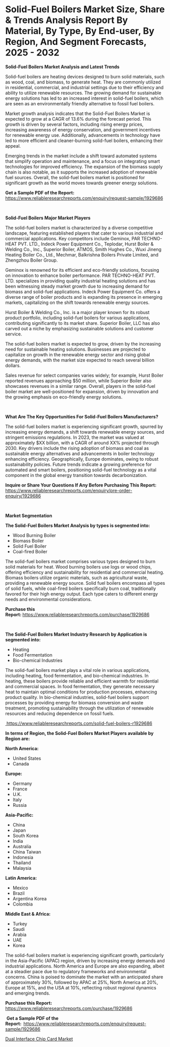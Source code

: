 <p><h1>Solid-Fuel Boilers Market Size, Share & Trends Analysis Report By Material, By Type, By End-user, By Region, And Segment Forecasts, 2025 - 2032</h1></p><p><strong>Solid-Fuel Boilers Market Analysis and Latest Trends</strong></p>
<p><p>Solid-fuel boilers are heating devices designed to burn solid materials, such as wood, coal, and biomass, to generate heat. They are commonly utilized in residential, commercial, and industrial settings due to their efficiency and ability to utilize renewable resources. The growing demand for sustainable energy solutions has led to an increased interest in solid-fuel boilers, which are seen as an environmentally friendly alternative to fossil fuel boilers.</p><p>Market growth analysis indicates that the Solid-Fuel Boilers Market is expected to grow at a CAGR of 13.6% during the forecast period. This growth is driven by several factors, including rising energy prices, increasing awareness of energy conservation, and government incentives for renewable energy use. Additionally, advancements in technology have led to more efficient and cleaner-burning solid-fuel boilers, enhancing their appeal.</p><p>Emerging trends in the market include a shift toward automated systems that simplify operation and maintenance, and a focus on integrating smart technologies for improved efficiency. The expansion of the biomass supply chain is also notable, as it supports the increased adoption of renewable fuel sources. Overall, the solid-fuel boilers market is positioned for significant growth as the world moves towards greener energy solutions.</p></p>
<p><strong>Get a Sample PDF of the Report:&nbsp;</strong> <a href="https://www.reliableresearchreports.com/enquiry/request-sample/1929686?utm_campaign=3084&utm_medium=2&utm_source=Github&utm_content=ia&utm_term=29032025&utm_id=solid-fuel-boilers">https://www.reliableresearchreports.com/enquiry/request-sample/1929686</a></p>
<p>&nbsp;</p>
<p><strong>Solid-Fuel Boilers Major Market Players</strong></p>
<p><p>The solid-fuel boilers market is characterized by a diverse competitive landscape, featuring established players that cater to various industrial and commercial applications. Key competitors include Geminox, PAR TECHNO-HEAT PVT. LTD., Indeck Power Equipment Co., Teplodar, Hurst Boiler & Welding Co., Inc., Superior Boiler, ATMOS, Smith Hughes Co., Wuxi Jineng Heating Boiler Co., Ltd., Mechmar, Balkrishna Boilers Private Limited, and Zhengzhou Boiler Group.</p><p>Geminox is renowned for its efficient and eco-friendly solutions, focusing on innovation to enhance boiler performance. PAR TECHNO-HEAT PVT. LTD. specializes in providing quality industrial heating solutions and has been witnessing steady market growth due to increasing demand for biomass and solid-fuel applications. Indeck Power Equipment Co. offers a diverse range of boiler products and is expanding its presence in emerging markets, capitalizing on the shift towards renewable energy sources.</p><p>Hurst Boiler & Welding Co., Inc. is a major player known for its robust product portfolio, including solid-fuel boilers for various applications, contributing significantly to its market share. Superior Boiler, LLC has also carved out a niche by emphasizing sustainable solutions and customer service.</p><p>The solid-fuel boilers market is expected to grow, driven by the increasing need for sustainable heating solutions. Businesses are projected to capitalize on growth in the renewable energy sector and rising global energy demands, with the market size expected to reach several billion dollars. </p><p>Sales revenue for select companies varies widely; for example, Hurst Boiler reported revenues approaching $50 million, while Superior Boiler also showcases revenues in a similar range. Overall, players in the solid-fuel boiler market are well-positioned for expansion, driven by innovation and the growing emphasis on eco-friendly energy solutions.</p></p>
<p>&nbsp;</p>
<p><strong>What Are The Key Opportunities For Solid-Fuel Boilers Manufacturers?</strong></p>
<p><p>The solid-fuel boilers market is experiencing significant growth, spurred by increasing energy demands, a shift towards renewable energy sources, and stringent emissions regulations. In 2023, the market was valued at approximately $XX billion, with a CAGR of around XX% projected through 2030. Key drivers include the rising adoption of biomass and coal as sustainable energy alternatives and advancements in boiler technology enhancing efficiency. Geographically, Europe dominates, owing to robust sustainability policies. Future trends indicate a growing preference for automated and smart boilers, positioning solid-fuel technology as a vital component in the global energy transition towards decarbonization.</p></p>
<p><strong>Inquire or Share Your Questions If Any Before Purchasing This Report:</strong> <a href="https://www.reliableresearchreports.com/enquiry/pre-order-enquiry/1929686?utm_campaign=3084&utm_medium=2&utm_source=Github&utm_content=ia&utm_term=29032025&utm_id=solid-fuel-boilers">https://www.reliableresearchreports.com/enquiry/pre-order-enquiry/1929686</a></p>
<p>&nbsp;</p>
<p><strong>Market Segmentation</strong></p>
<p><strong>The Solid-Fuel Boilers Market Analysis by types is segmented into:</strong></p>
<p><ul><li>Wood Burning Boiler</li><li>Biomass Boiler</li><li>Solid Fuel Boiler</li><li>Coal-fired Boiler</li></ul></p>
<p><p>The solid-fuel boilers market comprises various types designed to burn solid materials for heat. Wood burning boilers use logs or wood chips, offering efficiency and sustainability for residential and commercial heating. Biomass boilers utilize organic materials, such as agricultural waste, providing a renewable energy source. Solid fuel boilers encompass all types of solid fuels, while coal-fired boilers specifically burn coal, traditionally favored for their high energy output. Each type caters to different energy needs and environmental considerations.</p></p>
<p><strong>Purchase this Report:&nbsp;</strong><a href="https://www.reliableresearchreports.com/purchase/1929686?utm_campaign=3084&utm_medium=2&utm_source=Github&utm_content=ia&utm_term=29032025&utm_id=solid-fuel-boilers">https://www.reliableresearchreports.com/purchase/1929686</a></p>
<p>&nbsp;</p>
<p><strong>The Solid-Fuel Boilers Market Industry Research by Application is segmented into:</strong></p>
<p><ul><li>Heating</li><li>Food Fermentation</li><li>Bio-chemical Industries</li></ul></p>
<p><p>The solid-fuel boilers market plays a vital role in various applications, including heating, food fermentation, and bio-chemical industries. In heating, these boilers provide reliable and efficient warmth for residential and commercial spaces. In food fermentation, they generate necessary heat to maintain optimal conditions for production processes, enhancing product quality. In bio-chemical industries, solid-fuel boilers support processes by providing energy for biomass conversion and waste treatment, promoting sustainability through the utilization of renewable resources and reducing dependence on fossil fuels.</p></p>
<p><a href="https://www.reliableresearchreports.com/solid-fuel-boilers-r1929686?utm_campaign=3084&utm_medium=2&utm_source=Github&utm_content=ia&utm_term=29032025&utm_id=solid-fuel-boilers">&nbsp;https://www.reliableresearchreports.com/solid-fuel-boilers-r1929686</a></p>
<p><strong>In terms of Region, the Solid-Fuel Boilers Market Players available by Region are:</strong></p>
<p>
    <p> <strong> North America: </strong>
        <ul>
            <li>United States</li>
            <li>Canada</li>
        </ul>
        </p> 
    <p> <strong> Europe: </strong>
        <ul>
            <li>Germany</li>
            <li>France</li>
            <li>U.K.</li>
            <li>Italy</li>
            <li>Russia</li>
        </ul>
        </p> 
    <p> <strong> Asia-Pacific: </strong>
        <ul>
            <li>China</li>
            <li>Japan</li>
            <li>South Korea</li>
            <li>India</li>
            <li>Australia</li>
            <li>China Taiwan</li>
            <li>Indonesia</li>
            <li>Thailand</li>
            <li>Malaysia</li>
        </ul>
        </p> 
    <p> <strong> Latin America: </strong>
        <ul>
            <li>Mexico</li>
            <li>Brazil</li>
            <li>Argentina Korea</li>
            <li>Colombia</li>
        </ul>
        </p> 
    <p> <strong> Middle East & Africa: </strong>
        <ul>
            <li>Turkey</li>
            <li>Saudi</li>
            <li>Arabia</li>
            <li>UAE</li>
            <li>Korea</li>
        </ul>
    </p>
    </p>
<p><p>The solid-fuel boilers market is experiencing significant growth, particularly in the Asia-Pacific (APAC) region, driven by increasing energy demands and industrial applications. North America and Europe are also expanding, albeit at a steadier pace due to regulatory frameworks and environmental concerns. China is poised to dominate the market with an anticipated share of approximately 30%, followed by APAC at 25%, North America at 20%, Europe at 15%, and the USA at 10%, reflecting robust regional dynamics and emerging trends.</p></p>
<p><strong>Purchase this Report: </strong><a href="https://www.reliableresearchreports.com/purchase/1929686?utm_campaign=3084&utm_medium=2&utm_source=Github&utm_content=ia&utm_term=29032025&utm_id=solid-fuel-boilers">https://www.reliableresearchreports.com/purchase/1929686</a></p>
<p>&nbsp;<strong>Get a Sample PDF of the Report:&nbsp;&nbsp;</strong><a href="https://www.reliableresearchreports.com/enquiry/request-sample/1929686?utm_campaign=3084&utm_medium=2&utm_source=Github&utm_content=ia&utm_term=29032025&utm_id=solid-fuel-boilers">https://www.reliableresearchreports.com/enquiry/request-sample/1929686</a></p>
<p><strong></strong></p>
<p><p><a href="https://github.com/daphnyvashdi/Market-Research-Report-List-1/blob/main/dual-interface-chip-card-market.md?utm_campaign=3084&utm_medium=2&utm_source=Github&utm_content=ia&utm_term=29032025&utm_id=solid-fuel-boilers">Dual Interface Chip Card Market</a></p></p>